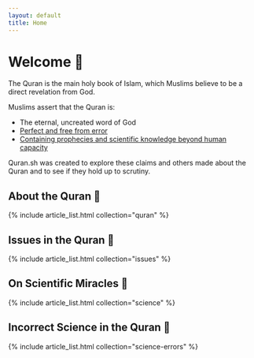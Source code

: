 ```yaml
---
layout: default
title: Home
---
```


# Welcome 🎉

The Quran is the main holy book of Islam, which Muslims believe to be a direct revelation from God.

Muslims assert that the Quran is:
- The eternal, uncreated word of God
- [Perfect and free from error](/issues)
- [Containing prophecies and scientific knowledge beyond human capacity](/science)

Quran.sh was created to explore these claims and others made about the Quran and to see if they hold up to scrutiny.

## About the Quran 📖

{% include article_list.html collection="quran" %}

## Issues in the Quran 🧐

{% include article_list.html collection="issues" %}

## On Scientific Miracles 🧪

{% include article_list.html collection="science" %}

## Incorrect Science in the Quran 🧬

{% include article_list.html collection="science-errors" %}
